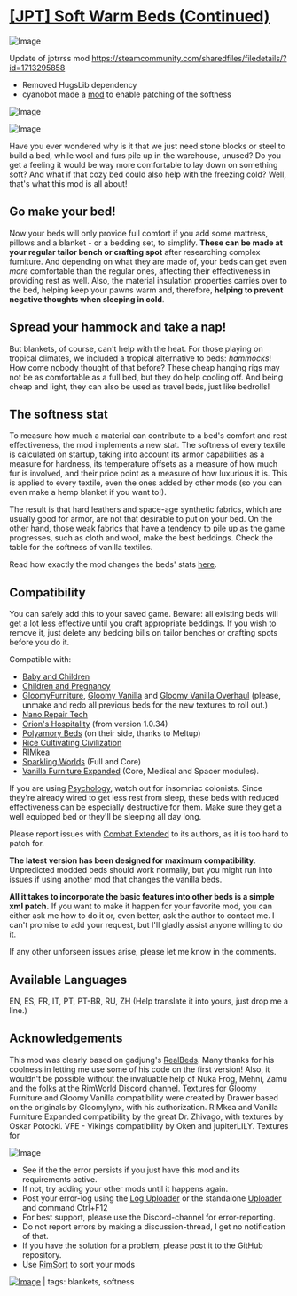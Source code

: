 # [[JPT] Soft Warm Beds (Continued)](https://steamcommunity.com/sharedfiles/filedetails/?id=3006469889)

![Image](https://i.imgur.com/buuPQel.png)

Update of jptrrss mod https://steamcommunity.com/sharedfiles/filedetails/?id=1713295858

- Removed HugsLib dependency
- cyanobot made a [mod](https://steamcommunity.com/sharedfiles/filedetails/?id=3211326812) to enable patching of the softness

![Image](https://i.imgur.com/pufA0kM.png)
	
![Image](https://i.imgur.com/Z4GOv8H.png)

Have you ever wondered why is it that we just need stone blocks or steel to build a bed, while wool and furs pile up in the warehouse, unused? Do you get a feeling it would be way more comfortable to lay down on something soft? And what if that cozy bed could also help with the freezing cold? Well, that's what this mod is all about!

## Go **make your bed**!

Now your beds will only provide full comfort if you add some mattress, pillows and a blanket - or a bedding set, to simplify. **These can be made at your regular tailor bench or crafting spot** after researching complex furniture. And depending on what they are made of, your beds can get even *more* comfortable than the regular ones, affecting their effectiveness in providing rest as well. Also, the material insulation properties carries over to the bed, helping keep your pawns warm and, therefore, **helping to prevent negative thoughts when sleeping in cold**.

## Spread your **hammock** and take a nap!

But blankets, of course, can't help with the heat. For those playing on tropical climates, we included a tropical alternative to beds: *hammocks*! How come nobody thought of that before? These cheap hanging rigs may not be as comfortable as a full bed, but they do help cooling off. And being cheap and light, they can also be used as travel beds, just like bedrolls!

## The **softness** stat

To measure how much a material can contribute to a bed's comfort and rest effectiveness, the mod implements a new stat. The softness of every textile is calculated on startup, taking into account its armor capabilities as a measure for hardness, its temperature offsets as a measure of how much fur is involved, and their price point as a measure of how luxurious it is. This is applied to every textile, even the ones added by other mods (so you can even make a hemp blanket if you want to!).

The result is that hard leathers and space-age synthetic fabrics, which are usually good for armor, are not that desirable to put on your bed. On the other hand, those weak fabrics that have a tendency to pile up as the game progresses, such as cloth and wool, make the best beddings. Check the table for the softness of vanilla textiles.

Read how exactly the mod changes the beds' stats [here](https://github.com/jptrrs/SoftWarmBeds#first-all-beds-get-more-complicated).


## Compatibility

You can safely add this to your saved game. Beware: all existing beds will get a lot less effective until you craft appropriate beddings. If you wish to remove it, just delete any bedding bills on tailor benches or crafting spots before you do it.

Compatible with:


- [Baby and Children](steamcommunity.com/sharedfiles/filedetails/?id=1641239442)
- [Children and Pregnancy](steamcommunity.com/sharedfiles/filedetails/?id=2077704445)
- [GloomyFurniture](steamcommunity.com/sharedfiles/filedetails/?id=1558635181), [Gloomy Vanilla](steamcommunity.com/sharedfiles/filedetails/?id=1697864590) and [Gloomy Vanilla Overhaul](steamcommunity.com/sharedfiles/filedetails/?id=1883678698) (please, unmake and redo all previous beds for the new textures to roll out.)
- [Nano Repair Tech](steamcommunity.com/sharedfiles/filedetails/?id=1447372624)
- [Orion's Hospitality](steamcommunity.com/sharedfiles/filedetails/?id=753498552) (from version 1.0.34)
- [Polyamory Beds](steamcommunity.com/sharedfiles/filedetails/?id=2008138191) (on their side, thanks to Meltup)
- [Rice Cultivating Civilization](steamcommunity.com/sharedfiles/filedetails/?id=1610302046)
- [RIMkea](steamcommunity.com/sharedfiles/filedetails/?id=769201959) 
- [Sparkling Worlds](steamcommunity.com/sharedfiles/filedetails/?id=1123043922) (Full and Core) 
- [Vanilla Furniture Expanded](steamcommunity.com/sharedfiles/filedetails/?id=1718190143) (Core, Medical and Spacer modules).



If you are using [Psychology](steamcommunity.com/sharedfiles/filedetails/?id=1552507180), watch out for insomniac colonists. Since they're already wired to get less rest from sleep, these beds with reduced effectiveness can be especially destructive for them. Make sure they get a well equipped bed or they'll be sleeping all day long.

Please report issues with [Combat Extended](steamcommunity.com/sharedfiles/filedetails/?id=1631756268) to its authors, as it is too hard to patch for.

**The latest version has been designed for maximum compatibility**. Unpredicted modded beds should work normally, but you might run into issues if using another mod that changes the vanilla beds.

**All it takes to incorporate the basic features into other beds is a simple xml patch.** If you want to make it happen for your favorite mod, you can either ask me how to do it or, even better, ask the author to contact me. I can't promise to add your request, but I'll gladly assist anyone willing to do it.

If any other unforseen issues arise, please let me know in the comments.

## Available Languages

EN, ES, FR, IT, PT, PT-BR, RU, ZH
(Help translate it into yours, just drop me a line.)

## Acknowledgements

This mod was clearly based on gadjung's [RealBeds](steamcommunity.com/sharedfiles/filedetails/?id=1416581883). Many thanks for his coolness in letting me use some of his code on the first version! Also, it wouldn't be possible without the invaluable help of Nuka Frog, Mehni, Zamu and the folks at the RimWorld Discord channel.
Textures for Gloomy Furniture and Gloomy Vanilla compatibility were created by Drawer based on the originals by Gloomylynx, with his authorization. RIMkea and Vanilla Furniture Expanded compatibility by the great Dr. Zhivago, with textures by Oskar Potocki. VFE - Vikings compatibility by Oken and jupiterLILY. Textures for 

![Image](https://i.imgur.com/PwoNOj4.png)



-  See if the the error persists if you just have this mod and its requirements active.
-  If not, try adding your other mods until it happens again.
-  Post your error-log using the [Log Uploader](https://steamcommunity.com/sharedfiles/filedetails/?id=2873415404) or the standalone [Uploader](https://steamcommunity.com/sharedfiles/filedetails/?id=2873415404) and command Ctrl+F12
-  For best support, please use the Discord-channel for error-reporting.
-  Do not report errors by making a discussion-thread, I get no notification of that.
-  If you have the solution for a problem, please post it to the GitHub repository.
-  Use [RimSort](https://github.com/RimSort/RimSort/releases/latest) to sort your mods

 

[![Image](https://img.shields.io/github/v/release/emipa606/JPTSoftWarmBeds?label=latest%20version&style=plastic&color=9f1111&labelColor=black)](https://steamcommunity.com/sharedfiles/filedetails/changelog/3006469889) | tags:  blankets,  softness
